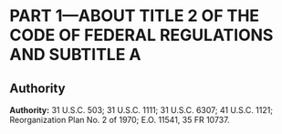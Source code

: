 # PART 1—ABOUT TITLE 2 OF THE CODE OF FEDERAL REGULATIONS AND SUBTITLE A





 


## Authority

**Authority:** 31 U.S.C. 503; 31 U.S.C. 1111; 31 U.S.C. 6307; 41 U.S.C. 1121; Reorganization Plan No. 2 of 1970; E.O. 11541, 35 FR 10737.


